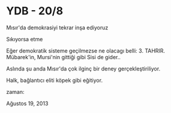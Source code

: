 # YDB - 20/8
Mısır'da demokrasiyi tekrar inşa ediyoruz

Sıkıyorsa etme

Eğer demokratik sisteme geçilmezse ne olacagı  belli: 3. TAHRIR. Mübarek'in, Mursi'nin gittiği gibi Sisi de  gider..

Aslında şu anda Mısır'da çok ilginç bir deney gerçekleştiriliyor.

Halk, bağlantıcı eliti köpek gibi eğitiyor. 








zaman:

Ağustos 19, 2013











